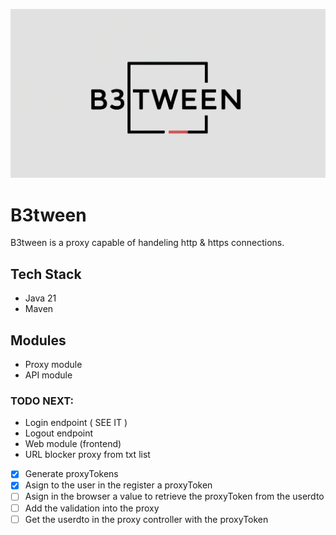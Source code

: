 <p align="center">
   <img src="./B3.jpg">
</p>

# B3tween
B3tween is a proxy capable of handeling http & https connections.

## Tech Stack
- Java 21
- Maven

## Modules
- Proxy module
- API module

### TODO NEXT:
- Login endpoint ( SEE IT )
- Logout endpoint
- Web module (frontend)
- URL blocker proxy from txt list

- [X] Generate proxyTokens
- [X] Asign to the user in the register a proxyToken 
- [ ] Asign in the browser a value to retrieve the proxyToken from the userdto
- [ ] Add the validation into the proxy
- [ ] Get the userdto in the proxy controller with the proxyToken